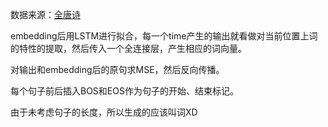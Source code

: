 数据来源：[全唐诗](./test/poetryFromTang.txt)

embedding后用LSTM进行拟合，每一个time产生的输出就看做对当前位置上词的特性的提取，然后传入一个全连接层，产生相应的词向量。

对输出和embedding后的原句求MSE，然后反向传播。

每个句子前后插入BOS和EOS作为句子的开始、结束标记。

由于未考虑句子的长度，所以生成的应该叫词XD